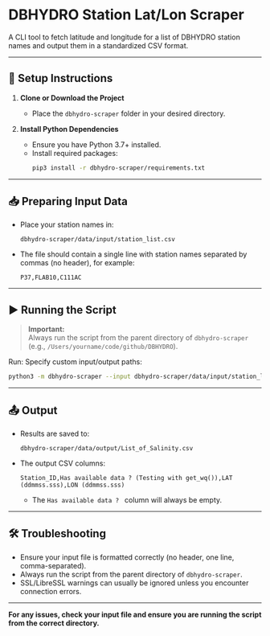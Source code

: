 # DBHYDRO Station Lat/Lon Scraper

A CLI tool to fetch latitude and longitude for a list of DBHYDRO station names and output them in a standardized CSV format.

---

## 🚀 Setup Instructions

1. **Clone or Download the Project**
   - Place the `dbhydro-scraper` folder in your desired directory.

2. **Install Python Dependencies**
   - Ensure you have Python 3.7+ installed.
   - Install required packages:
     ```sh
     pip3 install -r dbhydro-scraper/requirements.txt
     ```

---

## 📥 Preparing Input Data

- Place your station names in:
  ```
  dbhydro-scraper/data/input/station_list.csv
  ```
- The file should contain a single line with station names separated by commas (no header), for example:
  ```
  P37,FLAB10,C111AC
  ```

---

## ▶️ Running the Script

> **Important:**  
> Always run the script from the parent directory of `dbhydro-scraper` (e.g., `/Users/yourname/code/github/DBHYDRO`).

Run:
Specify custom input/output paths:
```sh
python3 -m dbhydro-scraper --input dbhydro-scraper/data/input/station_list.csv --output dbhydro-scraper/data/output/List_of_Salinity.csv
```

---

## 📤 Output

- Results are saved to:
  ```
  dbhydro-scraper/data/output/List_of_Salinity.csv
  ```
- The output CSV columns:
  ```
  Station_ID,Has available data ? (Testing with get_wq()),LAT (ddmmss.sss),LON (ddmmss.sss)
  ```
  - The `Has available data ? ` column will always be empty.

---

## 🛠️ Troubleshooting

- Ensure your input file is formatted correctly (no header, one line, comma-separated).
- Always run the script from the parent directory of `dbhydro-scraper`.
- SSL/LibreSSL warnings can usually be ignored unless you encounter connection errors.

---

**For any issues, check your input file and ensure you are running the script from the correct directory.** 